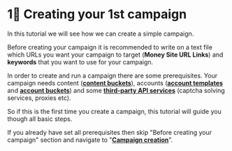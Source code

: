 # 1⃣ Creating your 1st campaign

In this tutorial we will see how we can create a simple campaign.&#x20;

Before creating your campaign it is recommended to write on a text file which URLs you want your campaign to target (**Money Site URL Links**) and **keywords** that you want to use for your campaign.

In order to create and run a campaign there are some prerequisites. Your campaign needs content ([**content buckets**](../../documentation/content-buckets/)), accounts ([**account templates**](../../documentation/account-templates/) and [**account buckets**](../../documentation/account-buckets/)) and some [**third-party API services**](../../documentation/settings/third-party-api.md) (captcha solving services, proxies etc).

So if this is the first time you create a campaign, this tutorial will guide you though all basic steps.

If you already have set all prerequisites then skip "Before creating your campaign" section and navigate to "[**Campaign creation**](creating-your-campaign/)".
